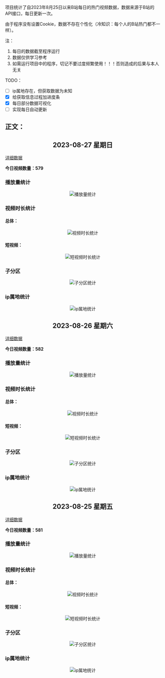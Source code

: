项目统计了自2023年8月25日以来B站每日的热门视频数据，数据来源于B站的API接口，每日更新一次。

由于程序没有设置Cookie，数据不存在个性化（冷知识：每个人的B站热门都不一样）。

注：
1. 每日的数据截至程序运行
2. 数据仅供学习参考
3. 如需运行项目中的程序，切记不要过度频繁使用！！！否则造成的后果与本人无关

TODO：
- [ ] ip属地存在，但获取数据为未知
- [x] 给获取信息过程加进度条
- [x] 每日部分数据可视化
- [ ] 实现每日自动更新

## 正文：
<h2 align=center>2023-08-27 星期日</h2>

[详细数据](dailyData/2023/08/27/detail.md)

**今日视频数量：579**

### 播放量统计
<p align="center">
    <img src="./dailyData/2023/08/27/views.png" alt="播放量统计">
</p>

### 视频时长统计
#### 总体：
<p align="center">
    <img src="./dailyData/2023/08/27/duration.png" alt="视频时长统计">
</p>

#### 短视频：
<p align="center">
    <img src="./dailyData/2023/08/27/duraShort.png" alt="短视频时长统计">
</p>

### 子分区
<p align="center">
    <img src="./dailyData/2023/08/27/section.png" alt="子分区统计">
</p>

### ip属地统计
<p align="center">
    <img src="./dailyData/2023/08/27/ip.png" alt="ip属地统计">
</p>

<h2 align=center>2023-08-26 星期六</h2>

[详细数据](dailyData/2023/08/26/detail.md)

**今日视频数量：582**

### 播放量统计
<p align="center">
    <img src="./dailyData/2023/08/26/views.png" alt="播放量统计">
</p>

### 视频时长统计
#### 总体：
<p align="center">
    <img src="./dailyData/2023/08/26/duration.png" alt="视频时长统计">
</p>

#### 短视频：
<p align="center">
    <img src="./dailyData/2023/08/26/duraShort.png" alt="短视频时长统计">
</p>

### 子分区
<p align="center">
    <img src="./dailyData/2023/08/26/section.png" alt="子分区统计">
</p>

### ip属地统计
<p align="center">
    <img src="./dailyData/2023/08/26/ip.png" alt="ip属地统计">
</p>

<h2 align=center>2023-08-25 星期五</h2>

[详细数据](dailyData/2023/08/25/detail.md)

**今日视频数量：581**

### 播放量统计
<p align="center">
    <img src="./dailyData/2023/08/25/views.png" alt="播放量统计">
</p>

### 视频时长统计
#### 总体：
<p align="center">
    <img src="./dailyData/2023/08/25/duration.png" alt="视频时长统计">
</p>

#### 短视频：
<p align="center">
    <img src="./dailyData/2023/08/25/duraShort.png" alt="短视频时长统计">
</p>

### 子分区
<p align="center">
    <img src="./dailyData/2023/08/25/section.png" alt="子分区统计">
</p>

### ip属地统计
<p align="center">
    <img src="./dailyData/2023/08/25/ip.png" alt="ip属地统计">
</p>